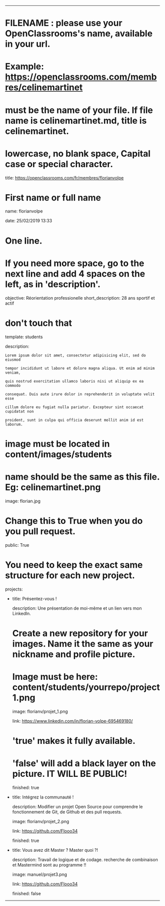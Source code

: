 ---


# FILENAME : please use your OpenClassrooms's name, available in your url.

# Example: https://openclassrooms.com/membres/celinemartinet

# must be the name of your file. If file name is celinemartinet.md, title is celinemartinet.

# lowercase, no blank space, Capital case or special character.

title: https://openclassrooms.com/fr/membres/florianvolpe

# First name or full name

name: florianvolpe

date: 25/02/2019 13:33


# One line.

# If you need more space, go to the next line and add 4 spaces on the left, as in 'description'.

objective: Réorientation professionelle 
short_description: 28 ans sportif et actif


# don't touch that

template: students

description:

    Lorem ipsum dolor sit amet, consectetur adipisicing elit, sed do eiusmod

    tempor incididunt ut labore et dolore magna aliqua. Ut enim ad minim veniam,

    quis nostrud exercitation ullamco laboris nisi ut aliquip ex ea commodo

    consequat. Duis aute irure dolor in reprehenderit in voluptate velit esse

    cillum dolore eu fugiat nulla pariatur. Excepteur sint occaecat cupidatat non

    proident, sunt in culpa qui officia deserunt mollit anim id est laborum.


# image must be located in content/images/students

# name should be the same as this file. Eg: celinemartinet.png

image: florian.jpg


# Change this to True when you do you pull request.

public: True


# You need to keep the exact same structure for each new project.

projects:

  - title: Présentez-vous !

    description: Une présentation de moi-même et un lien vers mon LinkedIn.

    # Create a new repository for your images. Name it the same as your nickname and profile picture.

    # Image must be here: content/students/yourrepo/project1.png

    image: florianv/projet_1.png

    link: https://www.linkedin.com/in/florian-volpe-695469180/

    # 'true' makes it fully available.

    # 'false' will add a black layer on the picture. IT WILL BE PUBLIC!

    finished: true

  - title: Intégrez la communauté !

    description: Modifier un projet Open Source pour comprendre le fonctionnement de Git, de Github et des pull requests. 

    image: florianv/projet_2.png

    link: https://github.com/Flooo34

    finished: true

  - title: Vous avez dit Master ? Master quoi ?!

    description: Travail de logique et de codage. recherche de combinaison et Mastermind sont au programme !!

    image: manuel/projet3.png

    link: https://github.com/Flooo34

    finished: false

---